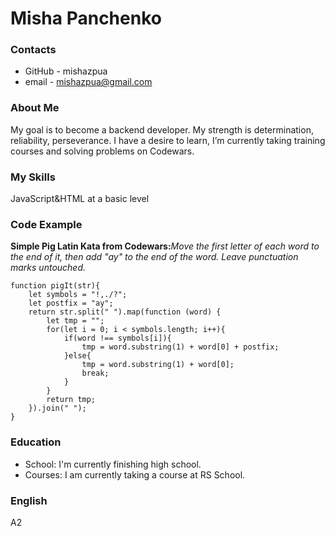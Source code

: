 # Misha Panchenko
### Contacts 
- GitHub - mishazpua
- email - mishazpua@gmail.com

### About Me
My goal is to become a backend developer. My strength is determination, reliability, perseverance. I have a desire to learn, I’m currently taking training courses and solving problems on Codewars.

### My Skills
JavaScript&HTML at a basic level
### Code Example
**Simple Pig Latin Kata from Codewars:**_Move the first letter of each word to the end of it, then add "ay" to the end of the word. Leave punctuation marks untouched._
```
function pigIt(str){
    let symbols = "!,./?";
    let postfix = "ay";
    return str.split(" ").map(function (word) {
        let tmp = "";
        for(let i = 0; i < symbols.length; i++){
            if(word !== symbols[i]){
                tmp = word.substring(1) + word[0] + postfix;
            }else{
                tmp = word.substring(1) + word[0];
                break;
            }
        }
        return tmp;
    }).join(" ");
}
```

### Education 
- School: I'm currently finishing high school. 
- Courses: I am currently taking a course at RS School.
### English
A2

